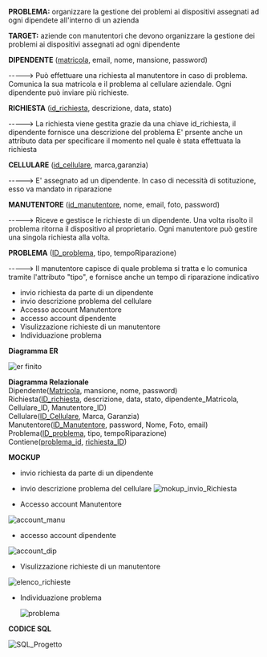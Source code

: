 **PROBLEMA:**
organizzare la gestione dei problemi ai dispositivi assegnati ad ogni dipendete all'interno di un azienda 

**TARGET:**
aziende con manutentori  che devono organizzare la gestione dei problemi ai dispositivi assegnati ad ogni dipendente


**DIPENDENTE**
(<ins>matricola</ins>, email, nome, mansione, password)

-----> Può effettuare una richiesta al manutentore in caso di problema.
       Comunica la sua matricola e  il problema al cellulare aziendale.
       Ogni dipendente può inviare più richieste.
       
**RICHIESTA**
(<ins>id_richiesta</ins>, descrizione, data, stato)

-----> La richiesta viene gestita grazie da una chiave id_richiesta, il dipendente fornisce una descrizione del problema 
       E' prsente anche un attributo data per specificare il momento nel quale è stata effettuata la richiesta
       
**CELLULARE**
(<ins>id_cellulare</ins>, marca,garanzia)

----->  E' assegnato ad un dipendente. In caso di necessità di sotituzione, esso va mandato in riparazione

**MANUTENTORE**
(<ins>id_manutentore</ins>, nome, email, foto, password)

----->  Riceve e gestisce le richieste di un dipendente. Una volta risolto il problema ritorna il dispositivo al proprietario.
        Ogni manutentore può gestire una singola richiesta alla volta.

**PROBLEMA**
(<ins>ID_problema</ins>, tipo, tempoRiparazione)

-----> Il manutentore capisce di quale problema si tratta e lo comunica tramite l'attributo "tipo", e fornisce anche un tempo di riparazione 
       indicativo

- invio richiesta da parte di un dipendente
- invio descrizione problema del cellulare
- Accesso account Manutentore
- accesso account dipendente
- Visulizzazione richieste di un manutentore
- Individuazione problema


**Diagramma ER**

![er finito](https://github.com/ObertiFabio/assistenzaTelefoni/assets/101709153/ebc4fcc6-055c-43c0-ba6c-caf81797a0bb)



**Diagramma Relazionale**<br>
Dipendente(<ins>Matricola</ins>, mansione, nome, password)<br>
Richiesta(<ins>ID_richiesta</ins>, descrizione, data, stato, dipendente_Matricola, Cellulare_ID, Manutentore_ID)<br>
Cellulare(<ins>ID_Cellulare</ins>, Marca, Garanzia)<br>
Manutentore(<ins>ID_Manutentore</ins>, password, Nome, Foto, email)<br>
Problema(<ins>ID_problema</ins>, tipo, tempoRiparazione)<br>
Contiene(<ins>problema_id</ins>, <ins>richiesta_ID</ins>)<br>


**MOCKUP**
- invio richiesta da parte di un dipendente
- invio descrizione problema del cellulare
![mokup_invio_Richiesta](https://github.com/ObertiFabio/assistenzaTelefoni/assets/101709153/a5df0d14-0248-44ca-b59d-085c61040692)

- Accesso account Manutentore

![account_manu](https://github.com/ObertiFabio/assistenzaTelefoni/assets/101709153/eba1c1b1-f396-44f4-8528-e8cef579c067)

- accesso account dipendente
  
![account_dip](https://github.com/ObertiFabio/assistenzaTelefoni/assets/101709153/61fe4b1b-7bdb-48ad-a124-bea73aaf2b6a)


- Visulizzazione richieste di un manutentore
 
![elenco_richieste](https://github.com/ObertiFabio/assistenzaTelefoni/assets/101709153/0c5f0d5e-0ae0-4473-9627-05907aa9e3f7)


- Individuazione problema

  ![problema](https://github.com/ObertiFabio/assistenzaTelefoni/assets/101709153/cf5917b3-aa9c-4bc1-9667-c18c2bfbf260)

**CODICE SQL**

![SQL_Progetto](https://github.com/ObertiFabio/assistenzaTelefoni/assets/101709153/f42c3ecb-cefe-4ffa-aad0-db2b69a0c770)
